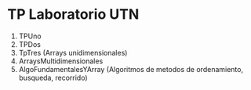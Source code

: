 <H1>TP Laboratorio UTN</H1>

1. TPUno
2. TPDos
3. TpTres (Arrays unidimensionales)
4. ArraysMultidimensionales
5. AlgoFundamentalesYArray (Algoritmos de metodos de ordenamiento, busqueda, recorrido)
